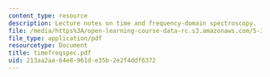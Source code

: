 ```yaml
---
content_type: resource
description: Lecture notes on time and frequency-domain spectroscopy.
file: /media/https%3A/open-learning-course-data-rc.s3.amazonaws.com/5-33-advanced-chemical-experimentation-and-instrumentation-fall-2007/213aa2aa64e8961de35b2e2f4ddf6372_timefreqspec.pdf
file_type: application/pdf
resourcetype: Document
title: timefreqspec.pdf
uid: 213aa2aa-64e8-961d-e35b-2e2f4ddf6372
---
```

